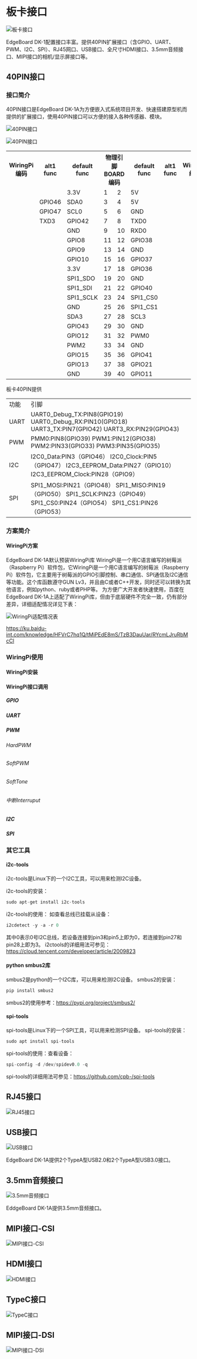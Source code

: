 # 板卡接口

![板卡接口](./images/edgeboard_dk1a接口.png)

EdgeBoard DK-1配置接口丰富。提供40PIN扩展接口（含GPIO、UART、PWM、I2C、SPI）、RJ45网口、USB接口、全尺寸HDMI接口、3.5mm音频接口、MIPI接口的相机/显示屏接口等。

## 40PIN接口

### 接口简介

40PIN接口是EdgeBoard DK-1A为方便嵌入式系统项目开发、快速搭建原型机而提供的扩展接口，使用40PIN接口可以方便的接入各种传感器、模块。

![40PIN接口](./images/40pin.png)

![40PIN接口](./images/40pin_1.png)

<table>
    <tr>
        <th>WiringPi 编码</th>
        <th>alt1 func</th>
        <th>default func</th>
        <th colspan="2">物理引脚BOARD编码</th>
        <th>default func</th>
        <th>alt1 func</th>
        <th>WiringPi 编码</th>
    </tr>
    <tr>
        <td></td>
        <td></td>
        <td>3.3V</td>
        <td>1</td>
        <td>2</td>
        <td>5V</td>
        <td></td>
        <td></td>
    </tr>
    <tr>
        <td></td>
        <td>GPIO46</td>
        <td>SDA0</td>
        <td>3</td>
        <td>4</td>
        <td>5V</td>
        <td></td>
        <td></td>
    </tr>
    <tr>
        <td></td>
        <td>GPIO47</td>
        <td>SCL0</td>
        <td>5</td>
        <td>6</td>
        <td>GND</td>
        <td></td>
        <td></td>
    </tr>
    <tr>
        <td></td>
        <td>TXD3</td>
        <td>GPIO42</td>
        <td>7</td>
        <td>8</td>
        <td>TXD0</td>
        <td></td>
        <td></td>
    </tr>
    <tr>
        <td></td>
        <td></td>
        <td>GND</td>
        <td>9</td>
        <td>10</td>
        <td>RXD0</td>
        <td></td>
        <td></td>
    </tr>
    <tr>
        <td></td>
        <td></td>
        <td>GPIO8</td>
        <td>11</td>
        <td>12</td>
        <td>GPIO38</td>
        <td></td>
        <td></td>
    </tr>
    <tr>
        <td></td>
        <td></td>
        <td>GPIO9</td>
        <td>13</td>
        <td>14</td>
        <td>GND</td>
        <td></td>
        <td></td>
    </tr>
    <tr>
        <td></td>
        <td></td>
        <td>GPIO10</td>
        <td>15</td>
        <td>16</td>
        <td>GPIO37</td>
        <td></td>
        <td></td>
    </tr>
    <tr>
        <td></td>
        <td></td>
        <td>3.3V</td>
        <td>17</td>
        <td>18</td>
        <td>GPIO36</td>
        <td></td>
        <td></td>
    </tr>
    <tr>
        <td></td>
        <td></td>
        <td>SPI1_SDO</td>
        <td>19</td>
        <td>20</td>
        <td>GND</td>
        <td></td>
        <td></td>
    </tr>
    <tr>
        <td></td>
        <td></td>
        <td>SPI1_SDI</td>
        <td>21</td>
        <td>22</td>
        <td>GPIO40</td>
        <td></td>
        <td></td>
    </tr>
    <tr>
        <td></td>
        <td></td>
        <td>SPI1_SCLK</td>
        <td>23</td>
        <td>24</td>
        <td>SPI1_CS0</td>
        <td></td>
        <td></td>
    </tr>
    <tr>
        <td></td>
        <td></td>
        <td>GND</td>
        <td>25</td>
        <td>26</td>
        <td>SPI1_CS1</td>
        <td></td>
        <td></td>
    </tr>
    <tr>
        <td></td>
        <td></td>
        <td>SDA3</td>
        <td>27</td>
        <td>28</td>
        <td>SCL3</td>
        <td></td>
        <td></td>
    </tr>
    <tr>
        <td></td>
        <td></td>
        <td>GPIO43</td>
        <td>29</td>
        <td>30</td>
        <td>GND</td>
        <td></td>
        <td></td>
    </tr>
    <tr>
        <td></td>
        <td></td>
        <td>GPIO12</td>
        <td>31</td>
        <td>32</td>
        <td>PWM0</td>
        <td></td>
        <td></td>
    </tr>
    <tr>
        <td></td>
        <td></td>
        <td>PWM2</td>
        <td>33</td>
        <td>34</td>
        <td>GND</td>
        <td></td>
        <td></td>
    </tr>
    <tr>
        <td></td>
        <td></td>
        <td>GPIO15</td>
        <td>35</td>
        <td>36</td>
        <td>GPIO41</td>
        <td></td>
        <td></td>
    </tr>
    <tr>
        <td></td>
        <td></td>
        <td>GPIO13</td>
        <td>37</td>
        <td>38</td>
        <td>GPIO21</td>
        <td></td>
        <td></td>
    </tr>
    <tr>
        <td></td>
        <td></td>
        <td>GND</td>
        <td>39</td>
        <td>40</td>
        <td>GPIO11</td>
        <td></td>
        <td></td>
    </tr>
</table>
板卡40PIN提供
<table>
    <tr>
    <td>功能</td>
    <td>引脚</td>
    </tr>
    <tr>
    <td>UART</td>
    <td>UART0_Debug_TX:PIN8(GPIO19)
    UART0_Debug_RX:PIN10(GPIO18)
    UART3_TX:PIN7(GPIO42)
    UART3_RX:PIN29(GPIO43)
    </td>
    </tr>
    <tr>
    <td>PWM</td>
    <td>PMM0:PIN8(GPIO39)
    PWM1:PIN12(GPIO38)
    PWM2:PIN33(GPIO33)
    PWM3:PIN35(GPIO35)</td>
    </tr>
    <tr>
    <td>I2C</td>
    <td>I2C0_Data:PIN3（GPIO46）
    I2C0_Clock:PIN5（GPIO47）
    I2C3_EEPROM_Data:PIN27（GPIO10）
    I2C3_EEPROM_Clock:PIN28（GPIO9）</td>
    </tr>
    <tr>
    <td>SPI</td>
    <td>SPI1_MOSI:PIN21（GPIO48）
    SPI1_MISO:PIN19（GPIO50）
    SPI1_SCLK:PIN23（GPIO49）
    SPI1_CS0:PIN24（GPIO54）
    SPI1_CS1:PIN26（GPIO53）
    </td>
    </tr>
</table>

### 方案简介

#### WiringPi方案

EdgeBoard DK-1A默认预装WiringPi库
WiringPi是一个用C语言编写的树莓派（Raspberry Pi）软件包，它WiringPi是一个用C语言编写的树莓派（Raspberry Pi）软件包，它主要用于树莓派的GPIO引脚控制、串口通信、SPI通信及I2C通信等功能。这个库函数遵守GUN Lv3，并且由C或者C++开发，同时还可以转换为其他语言，例如python、ruby或者PHP等。
为方便广大开发者快速使用，百度在EdgeBoard DK-1A上适配了WiringPi库，但由于底层硬件不完全一致，仍有部分差异，详细适配情况详见下表：

![WiringPi适配情况表](./images/WiringPi适配情况表.png)

<https://ku.baidu-int.com/knowledge/HFVrC7hq1Q/tMiPEdE8mS/TzB3DauUar/RYcmLJruRbMcCl>

### WiringPi使用

#### WiringPi安装

#### WiringPi接口调用

##### GPIO

##### UART

##### PWM

###### HardPWM

###### SoftPWM

###### SoftTone

###### 中断Interruput

##### I2C

##### SPI

### 其它工具

#### i2c-tools

i2c-tools是Linux下的一个I2C工具，可以用来检测I2C设备。

i2c-tools的安装：

```python
sudo apt-get install i2c-tools
```

i2c-tools的使用：
如查看总线已挂载从设备：

```python
i2cdetect -y -a -r 0 
```

其中0表示0号I2C总线，若设备连接到pin3和pin5上即为0，若连接到pin27和pin28上即为3。
i2ctools的详细用法可参见：<https://cloud.tencent.com/developer/article/2009823>

#### python smbus2库

smbus2是python的一个I2C库，可以用来检测I2C设备。
smbus2的安装：

```python
pip install smbus2
```

smbus2的使用参考：<https://pypi.org/project/smbus2/>

#### spi-tools

spi-tools是Linux下的一个SPI工具，可以用来检测SPI设备。
spi-tools的安装：

```python
sudo apt install spi-tools
```

spi-tools的使用：查看设备：

```python
spi-config -d /dev/spidev0.0 -q
```

spi-tools的详细用法可参见：<https://github.com/cpb-/spi-tools>

## RJ45接口

![RJ45接口](./images/RJ45接口.png)

## USB接口

![USB接口](./images/USB接口.png)

EdgeBoard DK-1A提供2个TypeA型USB2.0和2个TypeA型USB3.0接口。

## 3.5mm音频接口

![3.5mm音频接口](./images/3.5mm音频接口.png)

EddgeBoard DK-1A提供3.5mm音频接口。

## MIPI接口-CSI

![MIPI接口-CSI](./images/MIPI接口-CSI.png)

## HDMI接口

![HDMI接口](./images/HDMI接口.png)

## TypeC接口

![TypeC接口](./images/TypeC接口.png)

## MIPI接口-DSI

![MIPI接口-DSI](./images/MIPI接口-DSI.png)
